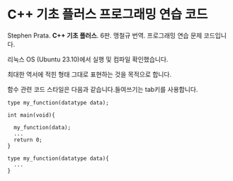 # C++ 기초 플러스 프로그래밍 연습 코드

Stephen Prata. **C++ 기초 플러스**. 6판. 맹철규 번역. 프로그래밍 연습 문제 코드입니다.

리눅스 OS (Ubuntu 23.10)에서 실행 및 컴파일 확인했습니다.

최대한 역서에 적힌 형태 그대로 표현하는 것을 목적으로 합니다.

함수 관련 코드 스타일은 다음과 같습니다.들여쓰기는 tab키를 사용합니다.
  
    type my_function(datatype data);
  
    int main(void){
      
      my_function(data);
      ...
      return 0;
    }
  
    type my_function(datatype data){
      ...
    }


